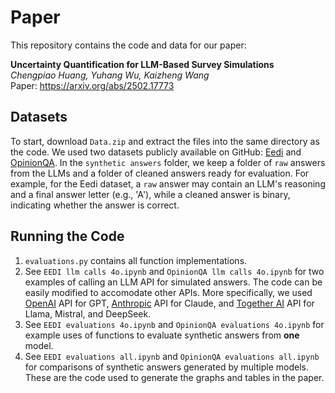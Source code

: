 # Paper
This repository contains the code and data for our paper:

**Uncertainty Quantification for LLM-Based Survey Simulations**\
_Chengpiao Huang, Yuhang Wu, Kaizheng Wang_\
Paper: https://arxiv.org/abs/2502.17773

## Datasets
To start, download `Data.zip` and extract the files into the same directory as the code. We used two datasets publicly available on GitHub: [Eedi](https://github.com/joyheyueya/psychometric-alignment) and [OpinionQA](https://github.com/tatsu-lab/opinions_qa). In the `synthetic answers` folder, we keep a folder of `raw` answers from the LLMs and a folder of cleaned answers ready for evaluation. For example, for the Eedi dataset, a `raw` answer may contain an LLM's reasoning and a final answer letter (e.g., 'A'), while a cleaned answer is binary, indicating whether the answer is correct.

## Running the Code
1. `evaluations.py` contains all function implementations.
2. See `EEDI llm calls 4o.ipynb` and `OpinionQA llm calls 4o.ipynb` for two examples of calling an LLM API for simulated answers. The code can be easily modified to accomodate other APIs. More specifically, we used [OpenAI](https://openai.com/) API for GPT, [Anthropic](https://www.anthropic.com/) API for Claude, and [Together AI](https://www.together.ai/) API for Llama, Mistral, and DeepSeek.
3. See `EEDI evaluations 4o.ipynb` and `OpinionQA evaluations 4o.ipynb` for example uses of functions to evaluate synthetic answers from **one** model.
4. See `EEDI evaluations all.ipynb` and `OpinionQA evaluations all.ipynb` for comparisons of synthetic answers generated by multiple models. These are the code used to generate the graphs and tables in the paper.
